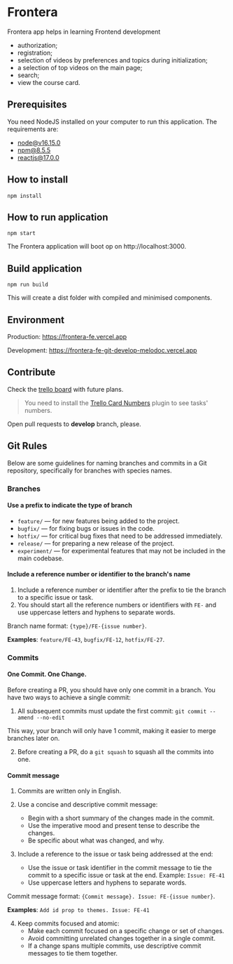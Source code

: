 # Frontera 

Frontera app helps in learning Frontend development

+ authorization;
+ registration;
+ selection of videos by preferences and topics during initialization;
+ a selection of top videos on the main page;
+ search;
+ view the course card.

## Prerequisites

You need NodeJS installed on your computer to run this application. The requirements are:

+ node@v16.15.0
+ npm@8.5.5
+ reactjs@17.0.0

## How to install

``` shell
npm install
```

## How to run application

``` shell
npm start
```

The Frontera application will boot op on http://localhost:3000.

## Build application

``` shell
npm run build
```

This will create a dist folder with compiled and minimised components.

## Environment

Production:
https://frontera-fe.vercel.app

Development:
https://frontera-fe-git-develop-melodoc.vercel.app

## Contribute

Check the [trello board](https://trello.com/b/0jTn9HiJ/frontera) with future plans.

> You need to install the [Trello Card Numbers](https://chrome.google.com/webstore/detail/trello-card-numbers/kadpkdielickimifpinkknemjdipghaf) plugin to see tasks' numbers.

Open pull requests to **develop** branch, please.

## Git Rules

Below are some guidelines for naming branches and commits in a Git repository, specifically for branches with species names.

### Branches

#### Use a prefix to indicate the type of branch

- `feature/` — for new features being added to the project.
- `bugfix/` — for fixing bugs or issues in the code.
- `hotfix/` — for critical bug fixes that need to be addressed immediately.
- `release/` — for preparing a new release of the project.
- `experiment/` — for experimental features that may not be included in the main codebase.

#### Include a reference number or identifier to the branch's name

1. Include a reference number or identifier after the prefix to tie the branch to a specific issue or task. 
2. You should start all the reference numbers or identifiers with `FE-` and use uppercase letters and hyphens to separate words.

Branch name format: `{type}/FE-{issue number}`. 

**Examples**: `feature/FE-43`, `bugfix/FE-12`, `hotfix/FE-27`.

### Commits

#### One Commit. One Change.

Before creating a PR, you should have only one commit in a branch. You have two ways to achieve a single commit:

1. All subsequent commits must update the first commit: 
```git commit --amend --no-edit```

This way, your branch will only have 1 commit, making it easier to merge branches later on.

2. Before creating a PR, do a `git squash` to squash all the commits into one.

#### Commit message
1. Commits are written only in English.

2. Use a concise and descriptive commit message:
    - Begin with a short summary of the changes made in the commit.
    - Use the imperative mood and present tense to describe the changes.
    - Be specific about what was changed, and why.

3. Include a reference to the issue or task being addressed at the end:
    - Use the issue or task identifier in the commit message to tie the commit to a specific issue or task at the end. Example: `Issue: FE-41`
    - Use uppercase letters and hyphens to separate words.

Commit message format: `{Commit message}. Issue: FE-{issue number}`. 

**Examples**: `Add id prop to themes. Issue: FE-41`

4. Keep commits focused and atomic:
    - Make each commit focused on a specific change or set of changes.
    - Avoid committing unrelated changes together in a single commit.
    - If a change spans multiple commits, use descriptive commit messages to tie them together.
